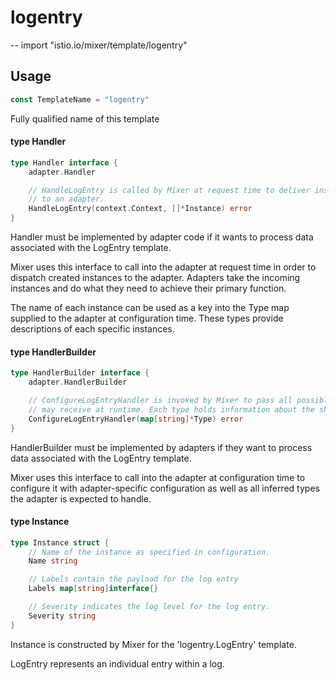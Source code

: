 # logentry
--
    import "istio.io/mixer/template/logentry"


## Usage

```go
const TemplateName = "logentry"
```
Fully qualified name of this template

#### type Handler

```go
type Handler interface {
	adapter.Handler

	// HandleLogEntry is called by Mixer at request time to deliver instances to
	// to an adapter.
	HandleLogEntry(context.Context, []*Instance) error
}
```

Handler must be implemented by adapter code if it wants to process data
associated with the LogEntry template.

Mixer uses this interface to call into the adapter at request time in order to
dispatch created instances to the adapter. Adapters take the incoming instances
and do what they need to achieve their primary function.

The name of each instance can be used as a key into the Type map supplied to the
adapter at configuration time. These types provide descriptions of each specific
instances.

#### type HandlerBuilder

```go
type HandlerBuilder interface {
	adapter.HandlerBuilder

	// ConfigureLogEntryHandler is invoked by Mixer to pass all possible Types for instances that an adapter
	// may receive at runtime. Each type holds information about the shape of the instances.
	ConfigureLogEntryHandler(map[string]*Type) error
}
```

HandlerBuilder must be implemented by adapters if they want to process data
associated with the LogEntry template.

Mixer uses this interface to call into the adapter at configuration time to
configure it with adapter-specific configuration as well as all inferred types
the adapter is expected to handle.

#### type Instance

```go
type Instance struct {
	// Name of the instance as specified in configuration.
	Name string

	// Labels contain the payload for the log entry
	Labels map[string]interface{}

	// Severity indicates the log level for the log entry.
	Severity string
}
```

Instance is constructed by Mixer for the 'logentry.LogEntry' template.

LogEntry represents an individual entry within a log.
